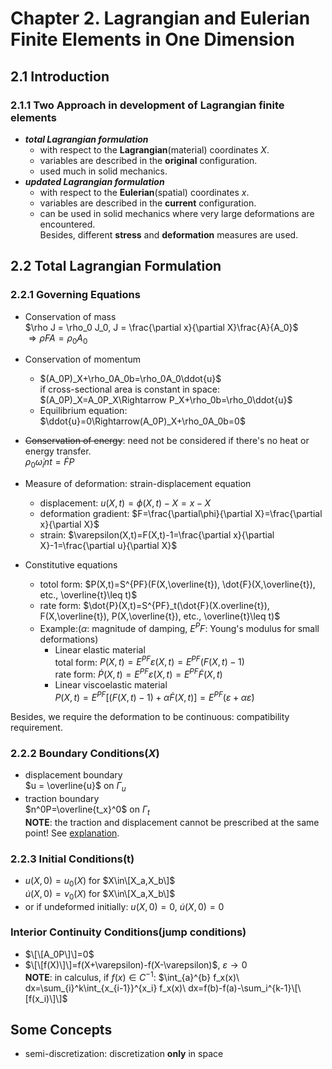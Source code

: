 # Chapter 2.  Lagrangian and Eulerian Finite Elements in One Dimension
## 2.1 Introduction  
### 2.1.1 Two Approach in development of Lagrangian finite elements  
- ***total Lagrangian formulation***  
  - with respect to the **Lagrangian**(material) coordinates $X$.  
  - variables are described in the **original** configuration.  
  - used much in solid mechanics.  
- ***updated Lagrangian formulation***  
  - with respect to the **Eulerian**(spatial) coordinates $x$.  
  - variables are described in the **current** configuration.  
  - can be used in solid mechanics where very large deformations are encountered.  
Besides, different **stress** and **deformation** measures are used.  
## 2.2 Total Lagrangian Formulation  
### 2.2.1 Governing Equations  
- Conservation of mass  
  $\rho J = \rho_0 J_0, J = \frac{\partial x}{\partial X}\frac{A}{A_0}$  
  $\Rightarrow \rho FA = \rho_0A_0$  
- Conservation of momentum  

  - $(A_0P)_X+\rho_0A_0b=\rho_0A_0\ddot{u}$  
  if cross-sectional area is constant in space:  
  $(A_0P)_X=A_0P_X\Rightarrow P_X+\rho_0b=\rho_0\ddot{u}$  
  - Equilibrium equation:  
  $\ddot{u}=0\Rightarrow(A_0P)_X+\rho_0A_0b=0$  
- ~~Conservation of energy~~: need not be considered if there's no heat or energy transfer.    
  $\rho_0\dot{\omega}_int=\dot{F}P$  
- Measure of deformation: strain-displacement equation  
  - displacement: $u(X,t)=\phi(X,t)-X=x-X$  
  - deformation gradient: $F=\frac{\partial\phi}{\partial X}=\frac{\partial x}{\partial X}$  
  - strain: $\varepsilon(X,t)=F(X,t)-1=\frac{\partial x}{\partial X}-1=\frac{\partial u}{\partial X}$  
- Constitutive equations  
  - totol form: $P(X,t)=S^{PF}(F(X,\overline{t}), \dot{F}(X,\overline{t}), etc., \overline{t}\leq t)$  
  - rate form: $\dot{P}(X,t)=S^{PF}_t(\dot{F}(X.overline{t}), F(X,\overline{t}), P(X,\overline{t}), etc., \overline{t}\leq t)$  
  - Example:($\alpha$: magnitude of damping, $E^PF$: Young's modulus for small deformations)  
    - Linear elastic material  
      total form: $P(X,t)=E^{PF}\varepsilon(X,t)=E^{PF}(F(X,t)-1)$  
      rate form: $\dot{P}(X,t)=E^{PF}\dot{\varepsilon}(X,t)=E^{PF}\dot{F}(X,t)$  
    - Linear viscoelastic material  
      $P(X,t)=E^{PF}[(F(X,t)-1)+\alpha\dot{F}(X,t)]=E^{PF}(\varepsilon+{\alpha}\dot{\varepsilon})$  
  
Besides, we require the deformation to be continuous: compatibility requirement.  
### 2.2.2 Boundary Conditions($X$)  
- displacement boundary  
  $u = \overline{u}$ on $\Gamma_u$  
- traction boundary  
  $n^0P=\overline{t_x}^0$ on $\Gamma_t$  
**NOTE**: the traction and displacement cannot be prescribed at the same point! See [explanation](./boundary_condition.pdf).  
### 2.2.3 Initial Conditions(t)
- $u(X,0)=u_0(X)$ for $X\in\[X_a,X_b\]$  
  $\dot{u}(X,0)=\nu_0(X)$ for $X\in\[X_a,X_b\]$  
- or if undeformed initially:
  $u(X,0)=0$, $\dot{u}(X,0)=0$
### Interior Continuity Conditions(jump conditions)
- $\[\[A_0P\]\]=0$
- $\[\[f(X)\]\]=f(X+\varepsilon)-f(X-\varepsilon)$, $\varepsilon\rightarrow 0$  
**NOTE**: in calculus, if $f(x)\in C^{-1}$: 	$\int_{a}^{b} f_x(x)\ dx=\sum_{i}^k\int_{x_{i-1}}^{x_i} f_x(x)\ dx=f(b)-f(a)-\sum_i^{k-1}\[\[f(x_i)\]\]$
  

  
## **Some Concepts**  
- semi-discretization: discretization **only** in space
